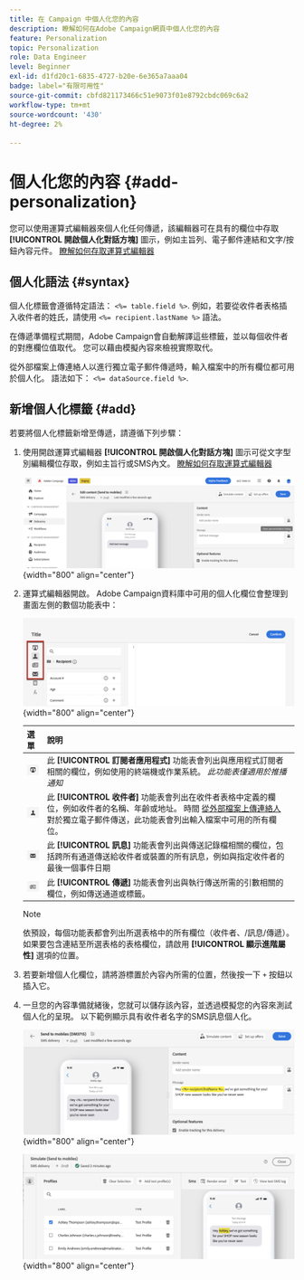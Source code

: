 ```yaml
---
title: 在 Campaign 中個人化您的內容
description: 瞭解如何在Adobe Campaign網頁中個人化您的內容
feature: Personalization
topic: Personalization
role: Data Engineer
level: Beginner
exl-id: d1fd20c1-6835-4727-b20e-6e365a7aaa04
badge: label="有限可用性"
source-git-commit: cbfd821173466c51e9073f01e8792cbdc069c6a2
workflow-type: tm+mt
source-wordcount: '430'
ht-degree: 2%

---
```



# 個人化您的內容 {#add-personalization}

您可以使用運算式編輯器來個人化任何傳遞，該編輯器可在具有的欄位中存取 **[!UICONTROL 開啟個人化對話方塊]** 圖示，例如主旨列、電子郵件連結和文字/按鈕內容元件。 [瞭解如何存取運算式編輯器](gs-personalization.md/#access)

## 個人化語法 {#syntax}

個人化標籤會遵循特定語法： `<%= table.field %>`. 例如，若要從收件者表格插入收件者的姓氏，請使用 `<%= recipient.lastName %>` 語法。

在傳遞準備程式期間，Adobe Campaign會自動解譯這些標籤，並以每個收件者的對應欄位值取代。 您可以藉由模擬內容來檢視實際取代。

從外部檔案上傳連絡人以進行獨立電子郵件傳遞時，輸入檔案中的所有欄位都可用於個人化。 語法如下： `<%= dataSource.field %>`.

## 新增個人化標籤 {#add}

若要將個人化標籤新增至傳遞，請遵循下列步驟：

1. 使用開啟運算式編輯器 **[!UICONTROL 開啟個人化對話方塊]** 圖示可從文字型別編輯欄位存取，例如主旨行或SMS內文。 [瞭解如何存取運算式編輯器](gs-personalization.md/#access)

   ![](assets/perso-access.png){width="800" align="center"}

1. 運算式編輯器開啟。 Adobe Campaign資料庫中可用的個人化欄位會整理到畫面左側的數個功能表中：

   ![](assets/perso-insert-field.png){width="800" align="center"}

   | 選單 | 說明 |
   |-----|------------|
   | ![](assets/do-not-localize/perso-subscribers-menu.png) | 此 **[!UICONTROL 訂閱者應用程式]** 功能表會列出與應用程式訂閱者相關的欄位，例如使用的終端機或作業系統。 *此功能表僅適用於推播通知* |
   | ![](assets/do-not-localize/perso-recipients-menu.png) | 此 **[!UICONTROL 收件者]** 功能表會列出在收件者表格中定義的欄位，例如收件者的名稱、年齡或地址。 時間 [從外部檔案上傳連絡人](../audience/file-audience.md) 對於獨立電子郵件傳送，此功能表會列出輸入檔案中可用的所有欄位。 |
   | ![](assets/do-not-localize/perso-message-menu.png) | 此 **[!UICONTROL 訊息]** 功能表會列出與傳送記錄檔相關的欄位，包括跨所有通道傳送給收件者或裝置的所有訊息，例如與指定收件者的最後一個事件日期 |
   | ![](assets/do-not-localize/perso-delivery-menu.png) | 此 **[!UICONTROL 傳遞]** 功能表會列出與執行傳送所需的引數相關的欄位，例如傳送通道或標籤。 |

   >[!NOTE]
   >
   >依預設，每個功能表都會列出所選表格中的所有欄位（收件者、/訊息/傳遞）。 如果要包含連結至所選表格的表格欄位，請啟用 **[!UICONTROL 顯示進階屬性]** 選項的位置。

1. 若要新增個人化欄位，請將游標置於內容內所需的位置，然後按一下 `+` 按鈕以插入它。

1. 一旦您的內容準備就緒後，您就可以儲存該內容，並透過模擬您的內容來測試個人化的呈現。 以下範例顯示具有收件者名字的SMS訊息個人化。

   ![](assets/perso-preview1.png){width="800" align="center"}

   ![](assets/perso-preview2.png){width="800" align="center"}
